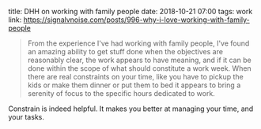 title: DHH on working with family people
date: 2018-10-21 07:00
tags: work
link: https://signalvnoise.com/posts/996-why-i-love-working-with-family-people

> From the experience I've had working with family people,
> I've found an amazing ability to get stuff done when the objectives
> are reasonably clear, the work appears to have meaning, and if
> it can be done within the scope of what should constitute a work week.
> When there are real constraints on your time, like you have to
> pickup the kids or make them dinner or put them to bed
> it appears to bring a serenity of focus to the specific hours dedicated to work.

Constrain is indeed helpful. It makes you better at managing your time,
and your tasks.